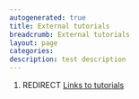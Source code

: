 ```yaml
---
autogenerated: true
title: External tutorials
breadcrumb: External tutorials
layout: page
categories: 
description: test description
---
```


1.  REDIRECT [Links to tutorials](Links_to_tutorials)
